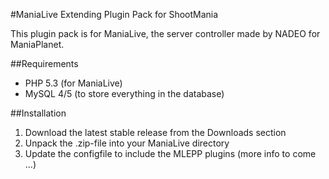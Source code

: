 #ManiaLive Extending Plugin Pack for ShootMania

This plugin pack is for ManiaLive, the server controller made by NADEO for ManiaPlanet.

##Requirements
- PHP 5.3 (for ManiaLive)
- MySQL 4/5 (to store everything in the database)

##Installation
1) Download the latest stable release from the Downloads section
2) Unpack the .zip-file into your ManiaLive directory
3) Update the configfile to include the MLEPP plugins
(more info to come ...)